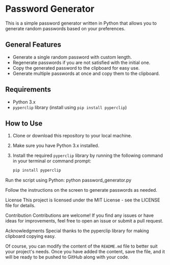 # Password Generator

This is a simple password generator written in Python that allows you to generate random passwords based on your preferences.

## General Features

- Generate a single random password with custom length.
- Regenerate passwords if you are not satisfied with the initial one.
- Copy the generated password to the clipboard for easy use.
- Generate multiple passwords at once and copy them to the clipboard.

## Requirements

- Python 3.x
- `pyperclip` library (install using `pip install pyperclip`)

## How to Use

1. Clone or download this repository to your local machine.

2. Make sure you have Python 3.x installed.

3. Install the required `pyperclip` library by running the following command in your terminal or command prompt:

   ```bash
   pip install pyperclip

Run the script using Python:
python password_generator.py

Follow the instructions on the screen to generate passwords as needed.

License
This project is licensed under the MIT License - see the LICENSE file for details.

Contribution
Contributions are welcome! If you find any issues or have ideas for improvements, feel free to open an issue or submit a pull request.

Acknowledgments
Special thanks to the pyperclip library for making clipboard copying easy.


Of course, you can modify the content of the `README.md` file to better suit your project's needs. Once you have added the content, save the file, and it will be ready to be pushed to GitHub along with your code.
